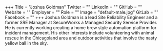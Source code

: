 +++
Title = "Joshua Goldman"
Twitter = ""
LinkedIn = ""
GitHub = ""
Website = ""
Employer = ""
Role = ""
Image = "default-male.jpg"
GitLab = ""
Facebook = ""
+++
Joshua Goldman is a lead Site Reliability Engineer and a former SRE Manager at SecureWorks a Managed Security Service Provider.  He is currently working creating a home brew style automation platform for incident management.   His other interests include volunteering with animal rescue in the Chicagoland area and outdoor activities that involve the nasty yellow ball in the sky.